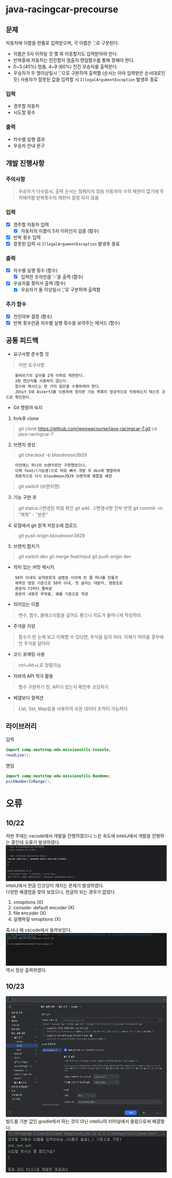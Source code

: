 # java-racingcar-precourse
## 문제
자동차에 이름을 한줄로 입력받으며, 각 이름은 ','로 구분된다.
- 이름은 5자 이하일 것
  몇 회 이동할지도 입력받아야 한다.
- 반복중에 자동차는 전진할지 멈출지 랜덤함수를 통해 정해야 한다.
- 0~3 (40%) 멈춤, 4~9 (60%) 전진
  우승자를 출력한다.
- 우승자가 두 명이상일시 ','으로 구분하여 출력함 (순서는 아마 입력받은 순서대로인듯)
  사용자가 잘못된 값을 입력할 시 `IllegalArgumentException` 발생후 종료

### 입력
- 경주할 자동차
- 시도할 횟수
### 출력
- 차수별 실행 결과
- 우승자 안내 문구


## 개발 진행사항
### 주의사항
> 우승자가 다수일시, 출력 순서는 정해지지 않음
> 자동차의 수의 제한이 없기에 주의해야함
> 반복횟수의 제한이 결정 되지 않음
>
### 입력
- [X] 경주할 자동차 입력
    - [X] 자동차의 이름이 5자 이하인지 검증 (함수)
- [X] 반복 횟수 입력
- [X] 잘못된 입력 시 `IllegalArgumentException` 발생후 종료

### 출력
- [X] 차수별 실행 횟수 (함수)
    - [X] 입력한 숫자만큼 '-'을 출력 (함수)
- [X] 우승자를 찾아서 출력 (함수)
    - [X] 우승자가 둘 이상일시 ','로 구분하여 출력함

### 추가 함수
- [X] 전진여부 결정 (함수)
- [X] 반복 횟수만큼 차수별 실행 횟수을 보여주는 메서드 (함수)

## 공통 피드백
- 요구사항 준수할 것
> 이번 요구사항

```text
    들여쓰기의 깊이를 2개 이하로 제한한다.
    3항 연산자를 사용하지 않는다.
    함수와 메서드는 한 가지 일만을 수행하여야 한다.
    JUnit 5와 AssertJ를 이용하여 정리한 기능 목록이 정상적으로 작동하는지 테스트 코드로 확인한다.
```
- Git 명령어 숙지
1. fork후 clone
>git clone https://github.com/woowacourse/java-racingcar-7.git
>cd java-racingcar-7

2. 브랜치 생성
>git checkout -b bloodmoon3929
```text
    이전에는 하나의 브랜치로만 구현했었으나, 
    이제 feat/(기능명)으로 따로 빼서 개발 후 dev에 병합하여 
    최종적으로 다시 bloodmoon3929 브랜치에 병합할 예정
```
>git switch (브랜치명)

3. 기능 구현 후
>git status //변경된 파일 확인
>git add . //변경사항 전부 반영
>git commit -m "제목" - "본문"

4. 로컬에서 git 원격 저장소에 업로드
>git push origin bloodmoon3929

5. 브랜치 합치기
> git switch dev
> git merge feat/Input
> git push origin dev

- 의미 있는 커밋 메시지
```text
    50자 이내의 요약문장과 설명문 사이에 빈 줄 하나를 만들것
    제목은 영문 기준으로 50자 이내, 첫 글자는 대문자, 명령조로 
    본문의 72마다 줄바꿈
    본문의 내용은 무엇을, 왜를 기준으로 작성
```
- 의미있는 이름
> 변수, 함수, 클래스이름을 길어도 좋으니 의도가 들어나게 작성하라.

- 주석을 지양
> 함수가 한 눈에 보고 이해할 수 있다면, 주석을 달지 마라.
> 이해가 어려울 경우에만 주석을 달아라

- 코드 포메팅 사용
> ctrl+Alt+L로 정렬가능

- 자바의 API 적극 활용
> 함수 구현하기 전, API가 있는지 확인후 코딩하기

- 배열보다 컬렉션
> List, Set, Map등을 사용하여 쉬운 데이터 조작이 가능하다.


## 라이브러리
입력
```java
import camp.nextstep.edu.missionutils.Console;
readLine();
```
랜덤
```java
import camp.nextstep.edu.missionutils.Randoms;
pickNumberInRange();
```

# 오류
## 10/22
저번 주에는 vscode에서 개발을 진행하였으나 느린 속도에 inteliJ에서 개발을 진행하는 중인데 오류가 발생하였다.<br>
![](./img/inteliJ.png)<br>
inteliJ에서 한글 인코딩이 깨지는 문제가 발생하였다.<br>
다양한 해결법을 찾아 보았으나, 한글이 되는 경우가 없었다.<br>
1. vmoptions (X)
2. console- default encoder (X)
3. file encoder (X)
4. 실행파일 vmoptions (X)

혹시나 해 vscode에서 돌려보았다.<br>
![](./img/vscode.png)<br>
역시 정상 출력하였다.

## 10/23
![](./img/build.png)<br>
빌드를 기본 값인 gradle에서 하는 것이 아닌 intelliJ의 터미널에서 돌림으로써 해결했다.<br>
![](./img/clear.png)<br>